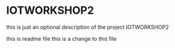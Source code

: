 # IOTWORKSHOP2
this is just an optional description of the project IOTWORKSHOP2


this is readme file
this is a change to this file
